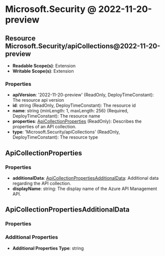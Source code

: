 # Microsoft.Security @ 2022-11-20-preview

## Resource Microsoft.Security/apiCollections@2022-11-20-preview
* **Readable Scope(s)**: Extension
* **Writable Scope(s)**: Extension
### Properties
* **apiVersion**: '2022-11-20-preview' (ReadOnly, DeployTimeConstant): The resource api version
* **id**: string (ReadOnly, DeployTimeConstant): The resource id
* **name**: string {minLength: 1, maxLength: 256} (Required, DeployTimeConstant): The resource name
* **properties**: [ApiCollectionProperties](#apicollectionproperties) (ReadOnly): Describes the properties of an API collection.
* **type**: 'Microsoft.Security/apiCollections' (ReadOnly, DeployTimeConstant): The resource type

## ApiCollectionProperties
### Properties
* **additionalData**: [ApiCollectionPropertiesAdditionalData](#apicollectionpropertiesadditionaldata): Additional data regarding the API collection.
* **displayName**: string: The display name of the Azure API Management API.

## ApiCollectionPropertiesAdditionalData
### Properties
### Additional Properties
* **Additional Properties Type**: string


